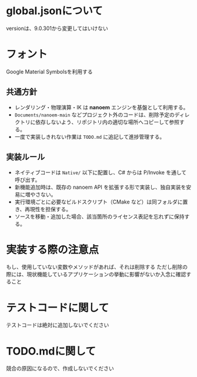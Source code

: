 # global.jsonについて
versionは、9.0.301から変更してはいけない

# フォント
Google Material Symbolsを利用する

## 共通方針
- レンダリング・物理演算・IK は **nanoem** エンジンを基盤として利用する。
- `Documents/nanoem-main` などプロジェクト外のコードは、削除予定のディレクトリに依存しないよう、リポジトリ内の適切な場所へコピーして参照する。
- 一度で実装しきれない作業は `TODO.md` に追記して進捗管理する。

## 実装ルール
- ネイティブコードは `Native/` 以下に配置し、C# からは P/Invoke を通して呼び出す。
- 新機能追加時は、既存の nanoem API を拡張する形で実装し、独自実装を安易に増やさない。
- 実行環境ごとに必要なビルドスクリプト（CMake など）は同フォルダに置き、再現性を担保する。
- ソースを移動・追加した場合、該当箇所のライセンス表記を忘れずに保持する。

# 実装する際の注意点
もし、使用していない変数やメソッドがあれば、それは削除する
ただし削除の際には、現状機能しているアプリケーションの挙動に影響がないか入念に確認すること

# テストコードに関して
テストコードは絶対に追加しないでください

# TODO.mdに関して
競合の原因になるので、作成しないでください